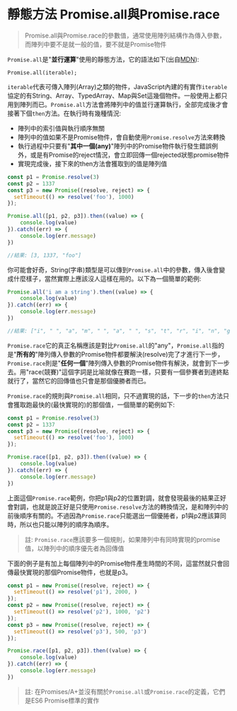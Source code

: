# 靜態方法 Promise.all與Promise.race

> Promise.all與Promise.race的參數值，通常使用陣列結構作為傳入參數，而陣列中要不是就一般的值，要不就是Promise物件

`Promise.all`是"**並行運算**"使用的靜態方法，它的語法如下(出自[MDN](https://developer.mozilla.org/en-US/docs/Web/JavaScript/Reference/Global_Objects/Promise/all)):

```
Promise.all(iterable);
```

`iterable`代表可傳入陣列(Array)之類的物件，JavaScript內建的有實作`iterable`協定的有String、Array、TypedArray、Map與Set這幾個物件。一般使用上都只用到陣列而已。`Promise.all`方法會將陣列中的值並行運算執行，全部完成後才會接著下個`then`方法。在執行時有幾種情況:

- 陣列中的索引值與執行順序無關
- 陣列中的值如果不是Promise物件，會自動使用`Promise.resolve`方法來轉換
- 執行過程中只要有"**其中一個(any)**"陣列中的Promise物件執行發生錯誤例外，或是有Promise的reject情況，會立即回傳一個rejected狀態promise物件
- 實現完成後，接下來的then方法會獲取到的值是陣列值

```js
const p1 = Promise.resolve(3)
const p2 = 1337
const p3 = new Promise((resolve, reject) => {
  setTimeout(() => resolve('foo'), 1000)
});

Promise.all([p1, p2, p3]).then((value) => {
    console.log(value)
}).catch((err) => {
    console.log(err.message)
})

//結果: [3, 1337, "foo"]
```

你可能會好奇，String(字串)類型是可以傳到`Promise.all`中的參數，傳入後會變成什麼樣子，當然實際上應該沒人這樣在用的。以下為一個簡單的範例:

```js
Promise.all('i am a string').then((value) => {
    console.log(value)
}).catch((err) => {
    console.log(err.message)
})

//結果: ["i", " ", "a", "m", " ", "a", " ", "s", "t", "r", "i", "n", "g"]
```

`Promise.race`它的真正名稱應該是對比`Promise.all`的"any"，`Promise.all`指的是"**所有的**"陣列傳入參數的Promise物件都要解決(resolve)完了才進行下一步，`Promise.race`則是"**任何一個**"陣列傳入參數的Promise物件有解決，就會到下一步去。用"race(競賽)"這個字詞是比喻就像在賽跑一樣，只要有一個參賽者到達終點就行了，當然它的回傳值也只會是那個優勝者而已。

`Promise.race`的規則與`Promise.all`相同，只不過實現的話，下一步的`then`方法只會獲取跑最快的(最快實現的)的那個值，一個簡單的範例如下:

```js
const p1 = Promise.resolve(3)
const p2 = 1337
const p3 = new Promise((resolve, reject) => {
  setTimeout(() => resolve('foo'), 1000)
});

Promise.race([p1, p2, p3]).then((value) => {
    console.log(value)
}).catch((err) => {
    console.log(err.message)
})
```

上面這個`Promise.race`範例，你把p1與p2的位置對調，就會發現最後的結果正好會對調，也就是說正好是只使用`Promise.resolve`方法的轉換情況，是和陣列中的前後順序有關的。不過因為`Promise.race`只能選出一個優腃者，p1與p2應該算同時，所以也只能以陣列的順序為順序。

> 註: `Promise.race`應該要多一個規則，如果陣列中有同時實現的promise值，以陣列中的順序優先者為回傳值

下面的例子是有加上每個陣列中的Promise物件產生時間的不同，這當然就只會回傳最快實現的那個Promise物件，也就是p3。

```js
const p1 = new Promise((resolve, reject) => {
  setTimeout(() => resolve('p1'), 2000, )
});
const p2 = new Promise((resolve, reject) => {
  setTimeout(() => resolve('p2'), 1000, 'p2')
});
const p3 = new Promise((resolve, reject) => {
  setTimeout(() => resolve('p3'), 500, 'p3')
});

Promise.race([p1, p2, p3]).then((value) => {
    console.log(value)
}).catch((err) => {
    console.log(err.message)
})
```

> 註: 在Promises/A+並沒有關於`Promise.all`或`Promise.race`的定義，它們是ES6 Promise標準的實作
